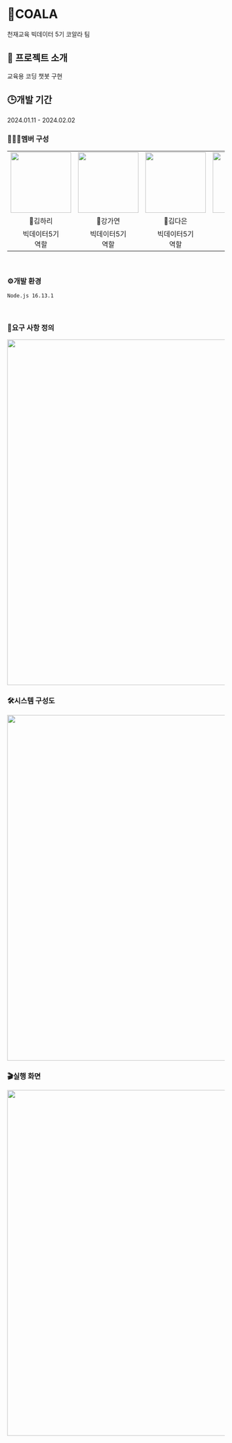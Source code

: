 # 🐨COALA
천재교육 빅데이터 5기 코알라 팀


## 🤖 프로젝트 소개
교육용 코딩 챗봇 구현


## 🕒개발 기간
2024.01.11 - 2024.02.02


### 🧑🏻‍💻멤버 구성
<table>
  <tr>
    <td height="140px" align="center"> <a href="https://github.com/hariqueen"><img src="https://avatars.githubusercontent.com/u/130454750?v=4" width="140px" /><br/></a></td>
    <td height="140px" align="center"> <a href="https://github.com/GaYeon-Alice"><img src="https://avatars.githubusercontent.com/u/146514128?v=4" width="140px" /><br/></a></td>
    <td height="140px" align="center"> <a href="https://github.com/"><img src="https://avatars.githubusercontent.com/u/" width="140px" /><br/></a></td>
    <td height="140px" align="center"> <a href="https://github.com/"><img src="https://avatars.githubusercontent.com/u/" width="140px" /><br/></a></td>
    <td height="140px" align="center"> <a href="https://github.com/yewchung56"><img src="https://avatars.githubusercontent.com/u/62236700?s=460&v=4" width="140px" /><br/></a></td>
  </tr>
  <tr>
      <td align="center">🐨김하리</td>
      <td align="center">🐨강가연</td>
      <td align="center">🐨김다은</td>
      <td align="center">🐨신다인</td>
      <td align="center">🐨양지원</td>
  </tr>
  <tr>
      <td align="center">빅데이터5기<br/>역할<br/></td>
      <td align="center">빅데이터5기<br/>역할<br/></td>
      <td align="center">빅데이터5기<br/>역할<br/></td>
      <td align="center">빅데이터5기<br/>역할<br/></td>
      <td align="center">빅데이터5기<br/>역할<br/></td>
  </tr>
</table>
<br/>


### ⚙️개발 환경
 
`Node.js 16.13.1`  
 
<br/>

### 📝요구 사항 정의
<img src="https://" width="800px"/>
<br/>

### 🛠️시스템 구성도
<img src="https://" width="800px"/>
<br/>

### 🎬실행 화면
<img src="https://" width="800px"/>
<br/>
